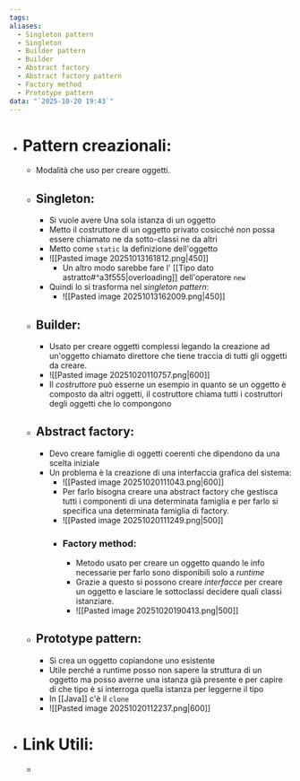 ```yaml
---
tags:
aliases:
  - Singleton pattern
  - Singleton
  - Builder pattern
  - Builder
  - Abstract factory
  - Abstract factory pattern
  - Factory method
  - Prototype pattern
data: "`2025-10-20 19:43`"
---
```

- # Pattern creazionali:
	-  Modalità che uso per creare oggetti.
	- ## Singleton:
		- Si vuole avere Una sola istanza di un oggetto
		- Metto il costruttore di un oggetto privato cosicché non possa essere chiamato ne da sotto-classi ne da altri
		- Metto come `static` la definizione dell'oggetto
		- ![[Pasted image 20251013161812.png|450]]
			- Un altro modo sarebbe fare l' [[Tipo dato astratto#^a3f555|overloading]] dell'operatore `new`
		- Quindi lo si trasforma nel _singleton pattern_:
			- ![[Pasted image 20251013162009.png|450]]
	- ## Builder:
		- Usato per creare oggetti complessi legando la creazione ad un'oggetto chiamato direttore che tiene traccia di tutti gli oggetti da creare.
		- ![[Pasted image 20251020110757.png|600]]
		- Il _costruttore_ può esserne un esempio in quanto se un oggetto è composto da altri oggetti, il costruttore chiama tutti i costruttori degli oggetti che lo compongono
	- ## Abstract factory:
		- Devo creare famiglie di oggetti coerenti che dipendono da una scelta iniziale
		- Un problema è la creazione di una interfaccia grafica del sistema:
			- ![[Pasted image 20251020111043.png|600]]
			- Per farlo bisogna creare una abstract factory che gestisca tutti i componenti di una determinata famiglia e per farlo si specifica una determinata famiglia di factory.
			- ![[Pasted image 20251020111249.png|500]]
			- ### Factory method:
				- Metodo usato per creare un oggetto quando le info necessarie per farlo sono disponibili solo a _runtime_
				- Grazie a questo si possono creare _interfacce_ per creare un oggetto e lasciare le sottoclassi decidere quali classi istanziare.
				- ![[Pasted image 20251020190413.png|500]]
	- ## Prototype pattern:
		- Si crea un oggetto copiandone uno esistente
		- Utile perché a runtime posso non sapere la struttura di un oggetto ma posso averne una istanza già presente e per capire di che tipo è si interroga quella istanza per leggerne il tipo 
		- In [[Java]] c'è il `clone` 
		- ![[Pasted image 20251020112237.png|600]]
- # Link Utili:
	- 